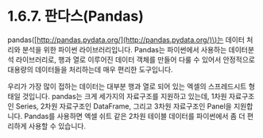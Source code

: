 # 1.6.7. 	 판다스\(Pandas\)

  
pandas\([http://pandas.pydata.org/](http://pandas.pydata.org/)\)는 데이터 처리와 분석을 위한 파이썬 라이브러리입니다. Pandas는 파이썬에서 사용하는 데이터분석 라이브러리로, 행과 열로 이루어진 데이터 객체를 만들어 다룰 수 있어서  안정적으로 대용량의 데이터들을 처리하는데 매우 편리한 도구입니다.

우리가 가장 많이 접하는 데이터는 대부분 행과 열로 되어 있는 엑셀의 스프레드시트 형태일 것입니다. pandas는 크게 세가지의 자료구조를 지원하고 있는데, 1차원 자료구조인 Series, 2차원 자료구조인 DataFrame, 그리고 3차원 자료구조인 Panel을 지원합니다. Pandas를 사용하면 엑셀 쉬트 같은 2차원 테이블 데이터를 파이썬에서 좀 더 편리하게 사용할 수 있습니다.

